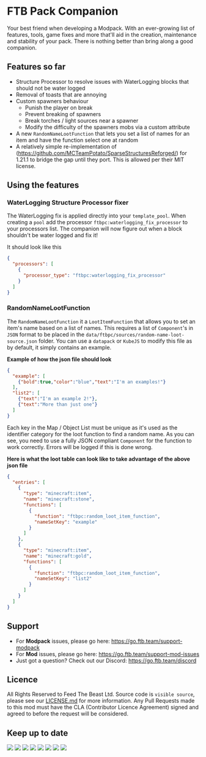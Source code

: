 # FTB Pack Companion

Your best friend when developing a Modpack. With an ever-growing list of features, tools, game fixes and more that'll aid in the creation, maintenance and stability of your pack. There is nothing better than bring along a good companion.

## Features so far

- Structure Processor to resolve issues with WaterLogging blocks that should not be water logged
- Removal of toasts that are annoying
- Custom spawners behaviour
  - Punish the player on break
  - Prevent breaking of spawners
  - Break torches / light sources near a spawner
  - Modify the difficulty of the spawners mobs via a custom attribute
- A new `RandomNameLootFunction` that lets you set a list of names for an item and have the function select one at random
- A relatively simple re-implementation of (https://github.com/MCTeamPotato/SparseStructuresReforged/) for 1.21.1 to bridge the gap until they port. This is allowed per their MIT license.

## Using the features

### WaterLogging Structure Processor fixer

The WaterLogging fix is applied directly into your `template_pool`. When creating a `pool` add the processor `ftbpc:waterlogging_fix_processor` to your processors list. The companion will now figure out when a block shouldn't be water logged and fix it!

It should look like this

```json
{
  "processors": [
    {
      "processor_type": "ftbpc:waterlogging_fix_processor"
    }
  ]
}
```

### RandomNameLootFunction

The `RandomNameLootFunction` it a `LootItemFunction` that allows you to set an item's name based on a list of names. This requires a list of `Component`'s in `JSON` format to be placed in the `data/ftbpc/sources/random-name-loot-source.json` folder. You can use a `datapack` or `KubeJS` to modify this file as by default, it simply contains an example.

**Example of how the json file should look**

```json
{
  "example": [
    {"bold":true,"color":"blue","text":"I'm an examples!"}
  ],
  "list2": [
    {"text":"I'm an example 2!"},
    {"text":"More than just one"}
  ]
}
```

Each key in the Map / Object List must be unique as it's used as the identifier category for the loot function to find a random name. As you can see, you need to use a fully JSON compliant `Component` for the function to work correctly. Errors will be logged if this is done wrong.

**Here is what the loot table can look like to take advantage of the above json file**

```json
{
  "entries": [
    {
      "type": "minecraft:item",
      "name": "minecraft:stone",
      "functions": [
        {
          "function": "ftbpc:random_loot_item_function",
          "nameSetKey": "example"
        }
      ]
    },
    {
      "type": "minecraft:item",
      "name": "minecraft:gold",
      "functions": [
        {
          "function": "ftbpc:random_loot_item_function",
          "nameSetKey": "list2"
        }
      ]
    }
  ]
}
```


## Support

- For **Modpack** issues, please go here: https://go.ftb.team/support-modpack
- For **Mod** issues, please go here: https://go.ftb.team/support-mod-issues
- Just got a question? Check out our Discord: https://go.ftb.team/discord

## Licence

All Rights Reserved to Feed The Beast Ltd. Source code is `visible source`, please see our [LICENSE.md](/LICENSE.md) for more information. Any Pull Requests made to this mod must have the CLA (Contributor Licence Agreement) signed and agreed to before the request will be considered.

## Keep up to date

[![](https://cdn.feed-the-beast.com/assets/socials/icons/social-discord.webp)](https://go.ftb.team/discord) [![](https://cdn.feed-the-beast.com/assets/socials/icons/social-github.webp)](https://go.ftb.team/github) [![](https://cdn.feed-the-beast.com/assets/socials/icons/social-twitter-x.webp)](https://go.ftb.team/twitter) [![](https://cdn.feed-the-beast.com/assets/socials/icons/social-youtube.webp)](https://go.ftb.team/youtube) [![](https://cdn.feed-the-beast.com/assets/socials/icons/social-twitch.webp)](https://go.ftb.team/twitch) [![](https://cdn.feed-the-beast.com/assets/socials/icons/social-instagram.webp)](https://go.ftb.team/instagram) [![](https://cdn.feed-the-beast.com/assets/socials/icons/social-facebook.webp)](https://go.ftb.team/facebook) [![](https://cdn.feed-the-beast.com/assets/socials/icons/social-tiktok.webp)](https://go.ftb.team/tiktok)